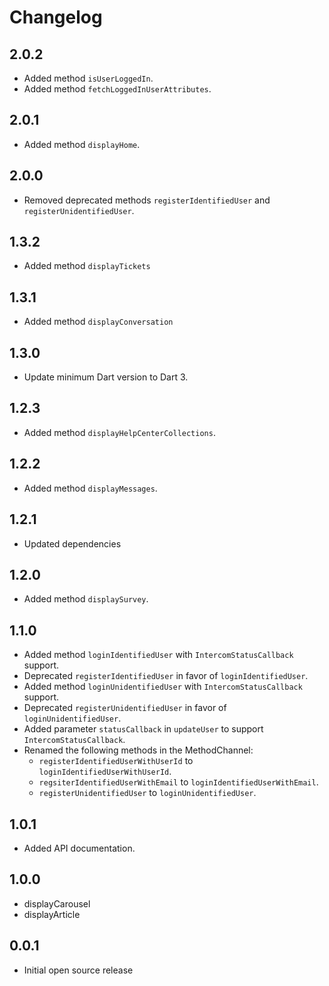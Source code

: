 # Changelog

## 2.0.2

* Added method `isUserLoggedIn`.
* Added method `fetchLoggedInUserAttributes`.

## 2.0.1

* Added method `displayHome`.

## 2.0.0

* Removed deprecated methods `registerIdentifiedUser` and `registerUnidentifiedUser`.

## 1.3.2

* Added method `displayTickets`

## 1.3.1

* Added method `displayConversation`

## 1.3.0

* Update minimum Dart version to Dart 3.

## 1.2.3

* Added method `displayHelpCenterCollections`.

## 1.2.2

* Added method `displayMessages`.

## 1.2.1

* Updated dependencies

## 1.2.0

* Added method `displaySurvey`.

## 1.1.0

* Added method `loginIdentifiedUser` with `IntercomStatusCallback` support.
* Deprecated `registerIdentifiedUser` in favor of `loginIdentifiedUser`.
* Added method `loginUnidentifiedUser` with `IntercomStatusCallback` support.
* Deprecated `registerUnidentifiedUser` in favor of `loginUnidentifiedUser`.
* Added parameter `statusCallback` in `updateUser` to support `IntercomStatusCallback`.
* Renamed the following methods in the MethodChannel:
  * `registerIdentifiedUserWithUserId` to `loginIdentifiedUserWithUserId`.
  * `regsiterIdentifiedUserWithEmail` to `loginIdentifiedUserWithEmail`.
  * `registerUnidentifiedUser` to `loginUnidentifiedUser`.

## 1.0.1

* Added API documentation.

## 1.0.0

* displayCarousel
* displayArticle

## 0.0.1

* Initial open source release
